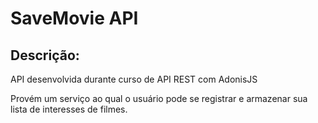 # SaveMovie API

## Descrição:

<p>API desenvolvida durante curso de API REST com AdonisJS</p>
<p>Provém um serviço ao qual o usuário pode se registrar e armazenar sua lista de interesses de filmes.</p>


